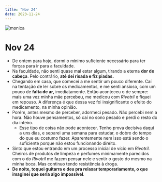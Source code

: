 ```yaml
---
title: "Nov 24"
date: 2023-11-24
---
```


![monica](https://i.ytimg.com/vi/cNni-IGK9yA/maxresdefault.jpg)

# Nov 24

- De ontem para hoje, dormi o mínimo suficiente necessário para ter forças para ir para a faculdade.
- Na faculdade, não senti quase mal estar algum, tirando a eterna **dor de cabeça**. Pelo contrário, **até dei risada e fiz piadas.**
- Chegando em casa, que comecei a me sentir um pouco diferente. Caí na tentação de ler sobre os medicamentos, e me senti ansioso, com um pouco de **falta de ar,** imediatamente. Então aconteceu o de sempre: mais uma vez minha mãe percebeu, me medicou com *Rivotril* e fiquei em repouso. A diferença é que dessa vez foi insignificante o efeito do medicamento, na minha opinião.
- Porém, antes mesmo de perceber, adormeci pesado. Não percebi nem a hora. Não houve pensamentos, só caí no sono pesado e perdi o resto do dia inteiro.
    - Esse tipo de coisa não pode acontecer. Tenho prova decisiva daqui a uns dias, e separei uma semana para estudar, o dobro do tempo do que eu costumo fazer. Aparentemente nem isso está sendo o suficiente porque não estou funcionando direito.
- Sinto que estou entrando em um processo inicial de vício em *Rivotril.* Cheiros de produtos de limpeza e perfumes minimamente parecidos com o do *Rivotril* me fazem pensar nele e sentir o gosto do mesmo na minha boca. Mas continuo tendo resistência à droga.
- **De noite, toquei guitarra e deu pra relaxar temporariamente, o que imaginei que seria algo impossível.**
